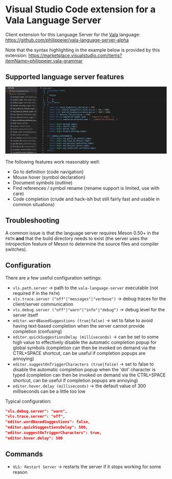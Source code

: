 # Visual Studio Code extension for a Vala Language Server

Client extension for this Language Server for the [Vala](https://wiki.gnome.org/Projects/Vala) language: https://github.com/philippejer/vala-language-server-alpha

Note that the syntax highlighting in the example below is provided by this extension: https://marketplace.visualstudio.com/items?itemName=philippejer.vala-grammar

## Supported language server features

![Demo](https://github.com/philippejer/vala-language-client-alpha/raw/master/images/demo.gif?raw=true)

The following features work reasonably well:

* Go to definition (code navigation)
* Mouse hover (symbol declaration)
* Document symbols (outline)
* Find references / symbol rename (rename support is limited, use with care)
* Code completion (crude and hack-ish but still fairly fast and usable in common situations)

## Troubleshooting

A common issue is that the language server requires Meson 0.50+ in the `PATH` **and** that the build directory needs to exist (the server uses the intropection feature of Meson to determine the source files and compiler switches).

## Configuration

There are a few useful configuration settings:

* `vls.path.server` -> path to the `vala-language-server` executable (not required if in the `PATH`)
* `vls.trace.server ("off"|"messages"|"verbose")` -> debug traces for the client/server communication
* `vls.debug.server ("off"|"warn"|"info"|"debug")` -> debug level for the server itself
* `editor.wordBasedSuggestions (true|false)` -> set to false to avoid having text-based completion when the server cannot provide completion (confusing)
* `editor.quickSuggestionsDelay (milliseconds)` -> can be set to some high value to effectively disable the automatic completion popup for global symbols (completion can then be invoked on demand via the CTRL+SPACE shortcut, can be useful if completion popups are annoying)
* `editor.suggestOnTriggerCharacters (true|false)` -> set to false to disable the automatic completion popup when the 'dot' character is typed (completion can then be invoked on demand via the CTRL+SPACE shortcut, can be useful if completion popups are annoying)
* `editor.hover.delay (milliseconds)` -> the default value of 300 milliseconds can be a little too low

Typical configuration:

```json
"vls.debug.server": "warn",
"vls.trace.server": "off",
"editor.wordBasedSuggestions": false,
"editor.quickSuggestionsDelay": 500,
"editor.suggestOnTriggerCharacters": true,
"editor.hover.delay": 500
```

## Commands

* `VLS: Restart Server` -> restarts the server if it stops working for some reason
